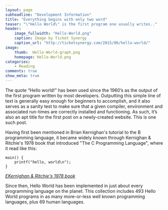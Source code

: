```yaml
---
layout: page
subheadline: "Development Information"
title: "Everything begins with only two word"
teaser: "\"Hello World\" is the first program one usually writes.."
header:
    image_fullwidth: "Hello-World.png"
    caption: Image by Ticket Synergy
    caption_url: "http://ticketsynergy.com/2015/06/hello-world/"
image:
    thumb:  Hello-World-graph.png
    homepage: Hello-World.png
categories:
    - Reading
comments: true
show_meta: true
---
```


The quote “Hello world!” has been used since the 1960’s as the output of the first program written by most developers. Outputting this simple line of text is generally easy enough for beginners to accomplish, and it also serves as a sanity test to make sure that a given compiler, environment and associated run-times are correctly installed and functioning. As such, it’s also an apt title for the first post on a newly-created website. This is one such post.

Having first been mentioned in Brian Kernighan's tutorial to the B programming language, it became widely known through Kernighan & Ritchie's 1978 book that introduced "The C Programming Language", where it read like this:

~~~
main() {
    printf("hello, world\n");
}
~~~
<cite>[EKernighan & Ritchie's 1978 book][1]</cite><br>


Since then, Hello World has been implemented in just about every programming language on the planet. This collection includes 493 Hello World programs in as many more-or-less well known programming languages, plus 69 human languages.


 [1]:https://en.wikipedia.org/wiki/The_C_Programming_Language
